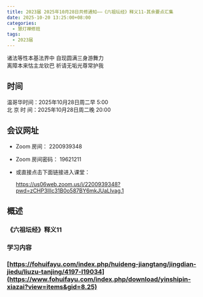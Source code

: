 ```yaml
---
title: 2023届 2025年10月28日共修通知——《六祖坛经》释义11-其余要点汇集
date: 2025-10-20 13:25:00+08:00
categories:
  - 慧灯禅修班
tags:
  - 2023届
---
```

诸法等性本基法界中 自现圆满三身游舞力\
离障本来怙主龙钦巴 祈请无垢光尊常护我

## 时间

温哥华时间：2025年10月28日周二早 5:00\
北 京 时 间：2025年10月28日周二晚 20:00

## 会议网址

* Zoom 房间： 2200939348[](https://us02web.zoom.us/j/7672270786?pwd=bjRzNVpOT0g1cWF3WWVqVE1PZzlWZz09)
* Zoom 房间密码： 19621211
* 或直接点击下面链接进入课堂：

  https://us06web.zoom.us/j/2200939348?pwd=zCHP3llIc31B0o587BY6mkJUaLIvag.1 

## 概述

### 《六祖坛经》释义11

### 学习内容

### [https://fohuifayu.com/index.php/huideng-jiangtang/jingdian-jiedu/liuzu-tanjing/4197-l19034](https://www.fohuifayu.com/index.php/download/yinshipin-xiazai?view=items&gid=8.25)
